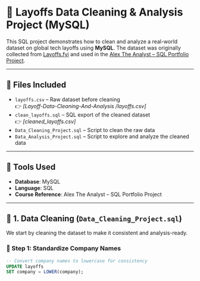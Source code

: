 # 💼 Layoffs Data Cleaning & Analysis Project (MySQL)

This SQL project demonstrates how to clean and analyze a real-world dataset on global tech layoffs using **MySQL**. The dataset was originally collected from [Layoffs.fyi](https://layoffs.fyi) and used in the [Alex The Analyst – SQL Portfolio Project](https://www.youtube.com/@AlexTheAnalyst).

---

## 📁 Files Included

- `layoffs.csv` – Raw dataset before cleaning  
  👉 _[Layoff-Data-Cleaning-And-Analysis
/layoffs.csv]_  
- `clean_layoffs.sql` – SQL export of the cleaned dataset  
  👉 _[cleaned_layoffs.csv]_  
- `Data_Cleaning_Project.sql` – Script to clean the raw data
- `Data_Analysis_Project.sql` – Script to explore and analyze the cleaned data

---

## 🧰 Tools Used

- **Database**: MySQL
- **Language**: SQL
- **Course Reference**: Alex The Analyst – SQL Portfolio Project

---

## 🧹 1. Data Cleaning (`Data_Cleaning_Project.sql`)

We start by cleaning the dataset to make it consistent and analysis-ready.

### 🔸 Step 1: Standardize Company Names

```sql
-- Convert company names to lowercase for consistency
UPDATE layoffs
SET company = LOWER(company);

